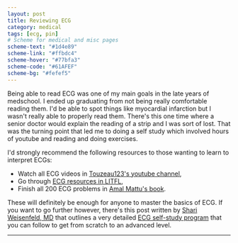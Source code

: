 ```yaml
---
layout: post
title: Reviewing ECG
category: medical
tags: [ecg, pin]
# Scheme for medical and misc pages
scheme-text: "#1d4e89"
scheme-link: "#ffbdc4"
scheme-hover: "#77bfa3"
scheme-code: "#61AFEF"
scheme-bg: "#fefef5"
---
```


Being able to read ECG was one of my main goals in the late years of medschool. I ended up graduating from not being really comfortable reading them. I'd be able to spot things like myocardial infarction but I wasn't really able to properly read them. There's this one time where a senior doctor would explain the reading of a strip and I was sort of lost. That was the turning point that led me to doing a self study which involved hours of youtube and reading and doing exercises.

I'd strongly recommend the following resources to those wanting to learn to interpret ECGs:
- Watch all ECG  videos in [Touzeau123's youtube channel](https://www.youtube.com/user/Touzeau123/videos),
- Go through [ECG resources in LITFL](https://litfl.com/ecg-library/),
- Finish all 200 ECG problems in [Amal Mattu's book](https://www.amazon.com/ECGs-Emergency-Physician-Amal-Mattu/dp/0727916548).

These will definitely be enough for anyone to master the basics of ECG. If you want to go further however, there's this post written by [Shari Weisenfeld, MD](https://www.roshreview.com/author/sweisenfeld/) that outlines a very detailed [ECG self-study program](https://www.roshreview.com/blog/study-strategies/how-an-internist-learned-to-read-ekgs-better-than-a-cardiologist/) that you can follow to get from scratch to an advanced level.

---
